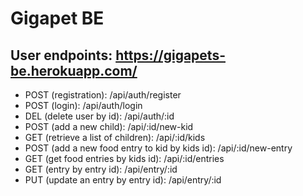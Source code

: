 # Gigapet BE

## User endpoints: https://gigapets-be.herokuapp.com/

- POST (registration): /api/auth/register
- POST (login): /api/auth/login
- DEL (delete user by id): /api/auth/:id 
- POST (add a new child): /api/:id/new-kid
- GET (retrieve a list of children): /api/:id/kids
- POST (add a new food entry to kid by kids id): 
	/api/:id/new-entry
- GET (get food entries by kids id): /api/:id/entries
- GET (entry by entry id): /api/entry/:id
- PUT (update an entry by entry id): /api/entry/:id